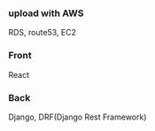 ### upload with AWS
RDS, route53, EC2 <br>

### Front
React <br>

### Back
Django, DRF(Django Rest Framework)
